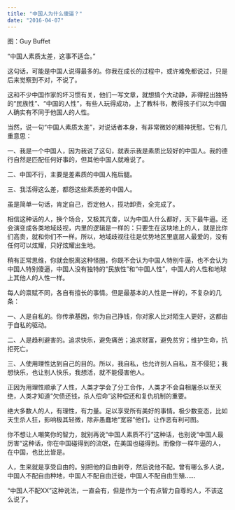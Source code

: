 ```yaml
---
title: "中国人为什么傻逼？"
date: "2016-04-07"
---
```


图：Guy Buffet

“中国人素质太差，这事不适合。”

这句话，可能是中国人说得最多的。你我在成长的过程中，或许难免都说过，只是后来觉察到不对，不说了。

这和不少中国作家的坏习惯有关，他们一写文章，就想搞个大动静，非得挖出独特的“民族性”、“中国的人性”，有些人玩得成功，上了教科书，教得孩子们以为中国人确实有不同于他国人的人性。

当然，说一句“中国人素质太差”，对说话者本身，有非常微妙的精神抚慰。它有几重意思：

一、我是一个中国人，因为我说了这句，就表示我是素质比较好的中国人。我的德行自然是匹配任何好事的，但其他中国人就难说了。

二、中国不行，主要是差素质的中国人拖后腿。

三、我活得这么差，都怨这些素质差的中国人。

虽是简单一句话，肯定自己，否定他人，揽功卸责，全完成了。

相信这种话的人，换个场合，又极其亢奋，以为中国人什么都好，天下最牛逼。还会演变成各类地域歧视，内里的逻辑是一样的：只要生在这块地上的人，就是比你们高贵，就和你们不一样。所以，地域歧视往往是优势地区里底层人最爱的，没有任何可以炫耀，只好炫耀出生地。

稍有正常思维，你就会脱离这种怪圈，你既不会认为中国人特别牛逼，也不会认为中国人特别傻逼，中国人没有独特的“民族性”和“中国人性”，中国人的人性和地球上其他人的人性一样。

每人的禀赋不同，各自有擅长的事情。但是最基本的人性是一样的，不复杂的几条：  

一、人是自私的。你传承基因，你为自己挣钱，你对家人比对陌生人更好，这都由于自私的驱动。

二、人是趋利避害的。追求快乐，避免痛苦；追求财富，避免贫穷；维护生命，抗拒死亡。

三、人使用理性达到自己的目的。所以，我自私，也允许别人自私，互不侵犯；我想快乐，也让别人快乐，我想活，就不能侵害他人。

正因为用理性顺承了人性，人类才学会了分工合作，人类才不会自相屠杀以至灭绝，人类才知道“欠债还钱，杀人偿命”这种偿还和复仇机制的重要。

绝大多数人的人，有理性，有力量。足以享受所有美好的事情。极少数变态，比如天生杀人狂，影响极其轻微，除非愚蠢地“宽容”他们，让作恶有利可图。

你不想让人嘲笑你的智力，就别再说“中国人素质不行”这种话，也别说“中国人最厉害“这种话，你在中国碰得到的流氓，在美国也碰得到。而像你一样牛逼的人，在中国，也比比皆是。

人，生来就是享受自由的。别把他的自由剥夺，然后说他不配。曾有哪么多人说，中国人不配自由种地，中国人不配自由迁徙，中国人不配自由生殖……

“中国人不配XX”这种说法，一直会有，但是作为一个有点智力自尊的人，不该这么说了。
